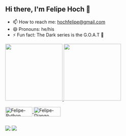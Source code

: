 ## Hi there, I'm Felipe Hoch 👋

- 📫 How to reach me: hochfelipe@gmail.com
- 😄 Pronouns: he/his
- ⚡ Fun fact: The Dark series is the G.O.A.T 🐐

<div>
  <a href="https://github.com/FelipeHoch">
  <img height="180em" src="https://github-readme-stats.vercel.app/api?username=FelipeHoch&show_icons=true&theme=dark&include_all_commits=true&count_private=true"/>
  <img height="180em" src="https://github-readme-stats.vercel.app/api/top-langs/?username=FelipeHoch&layout=compact&langs_count=7&theme=dark"/>
</div>
  
<div style="display: inline_block"><br>
  <img align="center" alt="Felipe-Python" height="30" width="85" src="https://img.shields.io/badge/Python-14354C?style=for-the-badge&logo=python&logoColor=white">
  <img align="center" alt="Felipe-Django" height="30" width="85" src="https://img.shields.io/badge/Django-092E20?style=for-the-badge&logo=django&logoColor=white">
</div>
 
  ##
  
<div> 
  <a href = "mailto:hochfelipe@gmail.com"><img src="https://img.shields.io/badge/-Gmail-%23333?style=for-the-badge&logo=gmail&logoColor=white" target="_blank"></a>
  <a href="www.linkedin.com/in/felipe-hoch-51b27416a" target="_blank"><img src="https://img.shields.io/badge/-LinkedIn-%230077B5?style=for-the-badge&logo=linkedin&logoColor=white" target="_blank"></a> 
</div>
